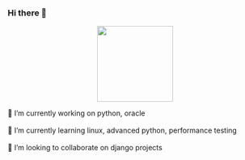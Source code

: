 ### Hi there 👋

<div id="header" align="center">
  <img src="https://media.giphy.com/media/qgQUggAC3Pfv687qPC/giphy.gif" width="150"/>
</div>


🔭 I’m currently working on python, oracle
<br><br>
🌱 I’m currently learning linux, advanced python, performance testing
<br><br>
👯 I’m looking to collaborate on django projects
<br><br>

<!--
**hadibuxmahessar/hadibuxmahessar** is a ✨ _special_ ✨ repository because its `README.md` (this file) appears on your GitHub profile.

Here are some ideas to get you started:
- 🤔 I’m looking for help with ...
- 💬 Ask me about ...
- 📫 How to reach me: ...
- 😄 Pronouns: ...
- ⚡ Fun fact: ...


-->
